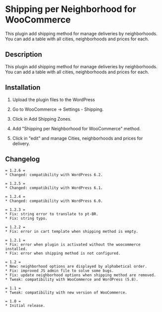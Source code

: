 # Shipping per Neighborhood for WooCommerce

This plugin add shipping method for manage deliveries by neighborhoods. You can add a table with all cities, neighborhoods and prices for each.

## Description

This plugin add shipping method for manage deliveries by neighborhoods. You can add a table with all cities, neighborhoods and prices for each.

## Installation

1. Upload the plugin files to the WordPress

2. Go to WooCommerce -> Settings - Shipping.

3. Click in Add Shipping Zones.

4. Add "Shipping per Neighborhood for WooCommerce" method.

5. Click in "edit" and manage Cities, neighborhoods and prices for delivery.

## Changelog
```
= 1.2.6 =
* Changed: compatibility with WordPress 6.2.

= 1.2.5 =
* Changed: compatibility with WordPress 6.1.

= 1.2.4 =
* Changed: compatibility with WordPress 6.0.

= 1.2.3 =
* Fix: string error to translate to pt-BR.
* Fix: string typo.

= 1.2.2 =
* Fix: error in cart template when shipping method is empty.

= 1.2.1 =
* Fix: error when plugin is activated without the woocommerce installed.
* Fix: error when shipping method is not configured.

= 1.2 =
* New: neighborhood options are displayed by alphabetical order.
* Fix: improved JS admin file to solve some bugs.
* Fix: update neighborhood options when shipping method are removed.
* Tweak: compatibility with WooCommerce and WordPress (5.8).

= 1.1 =
* Tweak: compatibility with new version of WooCommerce.

= 1.0 =
* Initial release.
```
